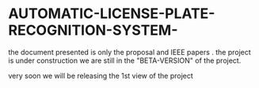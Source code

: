 # AUTOMATIC-LICENSE-PLATE-RECOGNITION-SYSTEM-
the document presented is only the proposal and IEEE papers .
the project is under construction we are still in the "BETA-VERSION" of the project.

very soon we will be releasing the 1st view of the project
